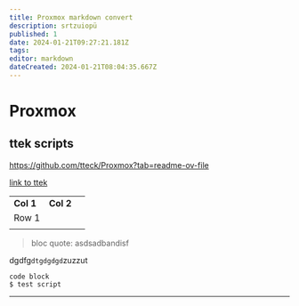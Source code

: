 ```yaml
---
title: Proxmox markdown convert
description: srtzuiopü
published: 1
date: 2024-01-21T09:27:21.181Z
tags: 
editor: markdown
dateCreated: 2024-01-21T08:04:35.667Z
---
```


# Proxmox

## ttek scripts

https://github.com/tteck/Proxmox?tab=readme-ov-file

[link to ttek](https://github.com/tteck/Proxmox?tab=readme-ov-file)

|     |     |     |
| --- | --- | --- |
| **Col 1** | **Col 2** |     |
| Row 1 |     |     |
|     |     |     |

> bloc quote: asdsadbandisf

dgdfg`dtgdgdgd`zuzzut

```plaintext
code block
$ test script
```


---